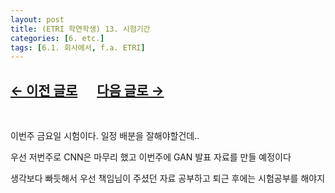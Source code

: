 ```yaml
---
layout: post
title: (ETRI 학연학생) 13. 시험기간
categories: [6. etc.]
tags: [6.1. 회사에서, f.a. ETRI]
---
```


## [←  이전 글로](https://maizer2.github.io/6.%20etc2022/04/14/(ETRI-학연학생)-12.html) 　 [다음 글로 →](https://maizer2.github.io/6.%20etc2022/04/23/(ETRI-학연학생)-14.html)

<br/>

이번주 금요일 시험이다.  일정 배분을 잘해야할건데..

우선 저번주로 CNN은 마무리 했고 이번주에 GAN 발표 자료를 만들 예정이다

생각보다 빠듯해서 우선 책임님이 주셨던 자료 공부하고 퇴근 후에는 시험공부를 해야지